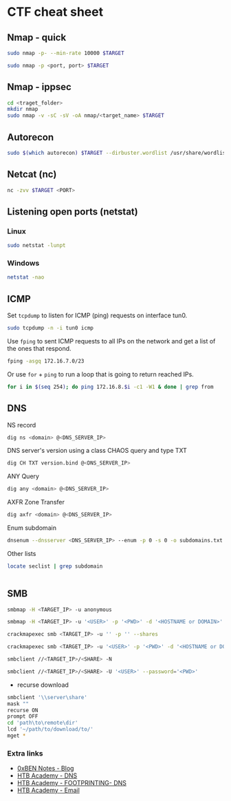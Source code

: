 # CTF cheat sheet

## Nmap - quick

```bash
sudo nmap -p- --min-rate 10000 $TARGET
```

```bash
sudo nmap -p <port, port> $TARGET
```

## Nmap - ippsec

```bash
cd <traget_folder>
mkdir nmap
sudo nmap -v -sC -sV -oA nmap/<target_name> $TARGET
```

## Autorecon

```bash
sudo $(which autorecon) $TARGET --dirbuster.wordlist /usr/share/wordlists/dirbuster/directory-list-lowercase-2.3-medium.txt 
```

## Netcat (nc)

```bash
nc -zvv $TARGET <PORT>
```

## Listening open ports (netstat)

### Linux

```bash
sudo netstat -lunpt
```

### Windows

```bash
netstat -nao
```

## ICMP

Set `tcpdump` to listen for ICMP (ping) requests on interface tun0.

```bash
sudo tcpdump -n -i tun0 icmp
```

Use `fping` to sent ICMP requests to all IPs on the network and get a list of the ones that respond.

```bash
fping -asgq 172.16.7.0/23
```

Or use `for` + `ping` to run a loop that is going to return reached IPs.

```bash
for i in $(seq 254); do ping 172.16.8.$i -c1 -W1 & done | grep from
```

## DNS

NS record

```bash
dig ns <domain> @<DNS_SERVER_IP>
```

DNS server's version using a class CHAOS query and type TXT

```bash
dig CH TXT version.bind @<DNS_SERVER_IP>
```

ANY Query

```bash
dig any <domain> @<DNS_SERVER_IP>
```

AXFR Zone Transfer

```bash
dig axfr <domain> @<DNS_SERVER_IP>
```

Enum subdomain

```bash
dnsenum --dnsserver <DNS_SERVER_IP> --enum -p 0 -s 0 -o subdomains.txt -f /usr/share/seclists/Discovery/DNS/bug-bounty-program-subdomains-trickest-inventory.txt <domain>
```

Other lists

```bash
locate seclist | grep subdomain
```

```bash
```

## SMB

```bash
smbmap -H <TARGET_IP> -u anonymous
```

```bash
smbmap -H <TARGET_IP> -u '<USER>' -p '<PWD>' -d '<HOSTNAME or DOMAIN>'
```

```bash
crackmapexec smb <TARGET_IP> -u '' -p '' --shares
```

```bash
crackmapexec smb <TARGET_IP> -u '<USER>' -p '<PWD>' -d '<HOSTNAME or DOMAIN>' --shares
```

```bash
smbclient //<TARGET_IP>/<SHARE> -N
```

```bash
smbclient //<TARGET_IP>/<SHARE> -U '<USER>' --password='<PWD>'
```

- recurse download

```bash
smbclient '\\server\share'
mask ""
recurse ON
prompt OFF
cd 'path\to\remote\dir'
lcd '~/path/to/download/to/'
mget *
```

### Extra links

- [0xBEN Notes -  Blog](https://notes.benheater.com/)
- [HTB Academy - DNS](https://academy.hackthebox.com/module/144/section/1251)
- [HTB Academy - FOOTPRINTING- DNS](https://academy.hackthebox.com/module/112/section/1069)
- [HTB Academy - Email](https://academy.hackthebox.com/module/116/section/1173)
